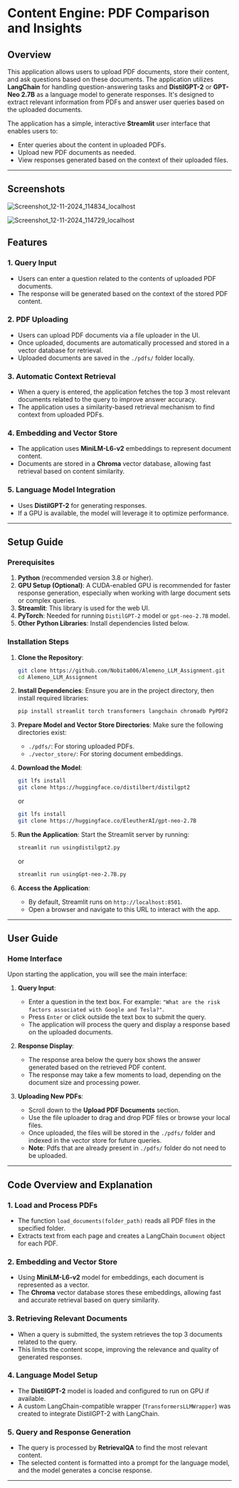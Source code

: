 
# **Content Engine: PDF Comparison and Insights**

## Overview

This application allows users to upload PDF documents, store their content, and ask questions based on these documents. The application utilizes **LangChain** for handling question-answering tasks and **DistilGPT-2** or **GPT-Neo 2.7B** as a language model to generate responses. It's designed to extract relevant information from PDFs and answer user queries based on the uploaded documents.

The application has a simple, interactive **Streamlit** user interface that enables users to:
- Enter queries about the content in uploaded PDFs.
- Upload new PDF documents as needed.
- View responses generated based on the context of their uploaded files.

---

## Screenshots

![Screenshot_12-11-2024_114834_localhost](https://github.com/user-attachments/assets/934fbab0-0e14-4e3a-a743-7ecba8fc8b67)


![Screenshot_12-11-2024_114729_localhost](https://github.com/user-attachments/assets/f10d2dbc-000b-49a5-95e1-003b3a82118d)

## Features

### 1. **Query Input**
   - Users can enter a question related to the contents of uploaded PDF documents.
   - The response will be generated based on the context of the stored PDF content.

### 2. **PDF Uploading**
   - Users can upload PDF documents via a file uploader in the UI.
   - Once uploaded, documents are automatically processed and stored in a vector database for retrieval.
   - Uploaded documents are saved in the `./pdfs/` folder locally.

### 3. **Automatic Context Retrieval**
   - When a query is entered, the application fetches the top 3 most relevant documents related to the query to improve answer accuracy.
   - The application uses a similarity-based retrieval mechanism to find context from uploaded PDFs.

### 4. **Embedding and Vector Store**
   - The application uses **MiniLM-L6-v2** embeddings to represent document content.
   - Documents are stored in a **Chroma** vector database, allowing fast retrieval based on content similarity.

### 5. **Language Model Integration**
   - Uses **DistilGPT-2** for generating responses.
   - If a GPU is available, the model will leverage it to optimize performance.

---

## Setup Guide

### Prerequisites
1. **Python** (recommended version 3.8 or higher).
2. **GPU Setup (Optional)**: A CUDA-enabled GPU is recommended for faster response generation, especially when working with large document sets or complex queries.
3. **Streamlit**: This library is used for the web UI.
4. **PyTorch**: Needed for running `DistilGPT-2` model or `gpt-neo-2.7B` model.
5. **Other Python Libraries**: Install dependencies listed below.

### Installation Steps
1. **Clone the Repository**:
   ```bash
   git clone https://github.com/Nobita006/Alemeno_LLM_Assignment.git
   cd Alemeno_LLM_Assignment
   ```

2. **Install Dependencies**:
   Ensure you are in the project directory, then install required libraries:
   ```bash
   pip install streamlit torch transformers langchain chromadb PyPDF2 sentence-transformers
   ```

3. **Prepare Model and Vector Store Directories**:
   Make sure the following directories exist:
   - `./pdfs/`: For storing uploaded PDFs.
   - `./vector_store/`: For storing document embeddings.

4. **Download the Model**:
    ```bash
   git lfs install
   git clone https://huggingface.co/distilbert/distilgpt2
   ```
    or
    ```bash
   git lfs install
   git clone https://huggingface.co/EleutherAI/gpt-neo-2.7B
   ```

5. **Run the Application**:
   Start the Streamlit server by running:
   ```bash
   streamlit run usingdistilgpt2.py
   ```
   or
   ```bash
   streamlit run usingGpt-neo-2.7B.py
   ```

5. **Access the Application**:
   - By default, Streamlit runs on `http://localhost:8501`.
   - Open a browser and navigate to this URL to interact with the app.

---

## User Guide

### Home Interface

Upon starting the application, you will see the main interface:

1. **Query Input**:
   - Enter a question in the text box. For example: `"What are the risk factors associated with Google and Tesla?"`.
   - Press `Enter` or click outside the text box to submit the query.
   - The application will process the query and display a response based on the uploaded documents.

2. **Response Display**:
   - The response area below the query box shows the answer generated based on the retrieved PDF content.
   - The response may take a few moments to load, depending on the document size and processing power.

3. **Uploading New PDFs**:
   - Scroll down to the **Upload PDF Documents** section.
   - Use the file uploader to drag and drop PDF files or browse your local files.
   - Once uploaded, the files will be stored in the `./pdfs/` folder and indexed in the vector store for future queries.
   - **Note**: Pdfs that are already present in `./pdfs/` folder do not need to be uploaded.

---

## Code Overview and Explanation

### 1. **Load and Process PDFs**
   - The function `load_documents(folder_path)` reads all PDF files in the specified folder.
   - Extracts text from each page and creates a LangChain `Document` object for each PDF.

### 2. **Embedding and Vector Store**
   - Using **MiniLM-L6-v2** model for embeddings, each document is represented as a vector.
   - The **Chroma** vector database stores these embeddings, allowing fast and accurate retrieval based on query similarity.

### 3. **Retrieving Relevant Documents**
   - When a query is submitted, the system retrieves the top 3 documents related to the query.
   - This limits the content scope, improving the relevance and quality of generated responses.

### 4. **Language Model Setup**
   - The **DistilGPT-2** model is loaded and configured to run on GPU if available.
   - A custom LangChain-compatible wrapper (`TransformersLLMWrapper`) was created to integrate DistilGPT-2 with LangChain.

### 5. **Query and Response Generation**
   - The query is processed by **RetrievalQA** to find the most relevant content.
   - The selected content is formatted into a prompt for the language model, and the model generates a concise response.

---


